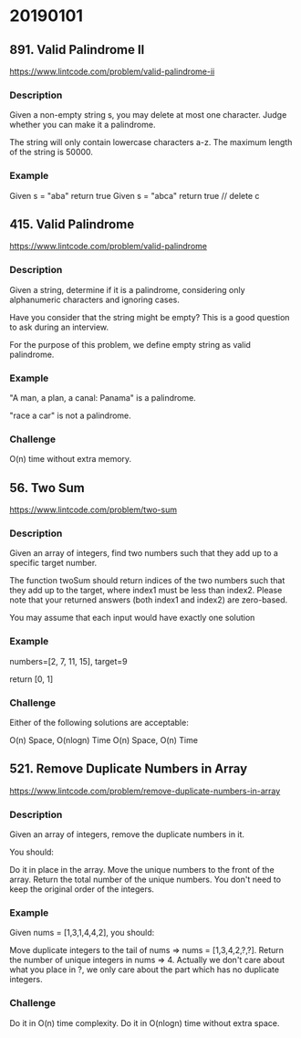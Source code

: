 # 20190101

## 891. Valid Palindrome II
https://www.lintcode.com/problem/valid-palindrome-ii

### Description
Given a non-empty string s, you may delete at most one character. Judge whether you can make it a palindrome.

The string will only contain lowercase characters a-z. The maximum length of the string is 50000.

### Example
Given s = "aba" return true
Given s = "abca" return true // delete c


## 415. Valid Palindrome
https://www.lintcode.com/problem/valid-palindrome

### Description
Given a string, determine if it is a palindrome, considering only alphanumeric characters and ignoring cases.

Have you consider that the string might be empty? This is a good question to ask during an interview.

For the purpose of this problem, we define empty string as valid palindrome.

### Example
"A man, a plan, a canal: Panama" is a palindrome.

"race a car" is not a palindrome.

### Challenge
O(n) time without extra memory.


## 56. Two Sum
https://www.lintcode.com/problem/two-sum

### Description
Given an array of integers, find two numbers such that they add up to a specific target number.

The function twoSum should return indices of the two numbers such that they add up to the target, where index1 must be less than index2. Please note that your returned answers (both index1 and index2) are zero-based.

You may assume that each input would have exactly one solution

### Example
numbers=[2, 7, 11, 15], target=9

return [0, 1]

### Challenge
Either of the following solutions are acceptable:

O(n) Space, O(nlogn) Time
O(n) Space, O(n) Time


## 521. Remove Duplicate Numbers in Array
https://www.lintcode.com/problem/remove-duplicate-numbers-in-array

### Description
Given an array of integers, remove the duplicate numbers in it.

You should:

Do it in place in the array.
Move the unique numbers to the front of the array.
Return the total number of the unique numbers.
You don't need to keep the original order of the integers.

### Example
Given nums = [1,3,1,4,4,2], you should:

Move duplicate integers to the tail of nums => nums = [1,3,4,2,?,?].
Return the number of unique integers in nums => 4.
Actually we don't care about what you place in ?, we only care about the part which has no duplicate integers.

### Challenge
Do it in O(n) time complexity.
Do it in O(nlogn) time without extra space.
